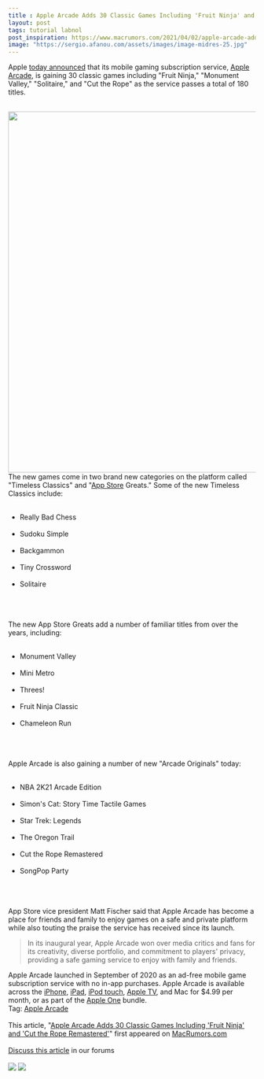 ```yaml
---
title : Apple Arcade Adds 30 Classic Games Including 'Fruit Ninja' and 'Cut the Rope Remastered'
layout: post
tags: tutorial labnol
post_inspiration: https://www.macrumors.com/2021/04/02/apple-arcade-adds-30-classic-games/
image: "https://sergio.afanou.com/assets/images/image-midres-25.jpg"
---
```


Apple <a href="https://www.apple.com/newsroom/2021/04/apple-arcade-expands-its-award-winning-catalog-to-more-than-180-games/">today announced</a> that its mobile gaming subscription service, <a href="https://www.macrumors.com/guide/apple-arcade/">Apple Arcade</a>, is gaining 30 classic games including "Fruit Ninja," "Monument Valley," "Solitaire," and "Cut the Rope" as the service passes a total of 180 titles.
<br/>

<br/>
<img src="https://images.macrumors.com/article-new/2021/04/fruit-ninja-apple-arcade.jpg" alt="" width="1306" height="734" class="aligncenter size-full wp-image-792100" />
<br/>
The new games come in two brand new categories on the platform called "Timeless Classics" and "<a href="https://www.macrumors.com/guide/app-store/">App Store</a> Greats." Some of the new Timeless Classics include:
<br/>
<ul>
<br/>
<li>Really Bad Chess</li>
<br/>
<li>Sudoku Simple</li>
<br/>
<li>Backgammon</li>
<br/>
<li>Tiny Crossword</li>
<br/>
<li>Solitaire</li>
<br/>
</ul>
<br/>

<br/>
The new &zwnj;App Store&zwnj; Greats add a number of familiar titles from over the years, including:
<br/>
<ul>
<br/>
<li>Monument Valley</li>
<br/>
<li>Mini Metro</li>
<br/>
<li>Threes!</li>
<br/>
<li>Fruit Ninja Classic</li>
<br/>
<li>Chameleon Run</li>
<br/>
</ul>
<br/>

<br/>
&zwnj;Apple Arcade&zwnj; is also gaining a number of new "Arcade Originals" today:
<br/>
<ul>
<br/>
<li>NBA 2K21 Arcade Edition</li>
<br/>
<li>Simon's Cat: Story Time Tactile Games</li>
<br/>
<li>Star Trek: Legends</li>
<br/>
<li>The Oregon Trail</li>
<br/>
<li>Cut the Rope Remastered</li>
<br/>
<li>SongPop Party</li>
<br/>
</ul>
<br/>

<br/>
&zwnj;App Store&zwnj; vice president Matt Fischer said that &zwnj;Apple Arcade&zwnj; has become a place for friends and family to enjoy games on a safe and private platform while also touting the praise the service has received since its launch. 
<br/>
<blockquote>In its inaugural year, &zwnj;Apple Arcade&zwnj; won over media critics and fans for its creativity, diverse portfolio, and commitment to players' privacy, providing a safe gaming service to enjoy with family and friends.</blockquote>&zwnj;Apple Arcade&zwnj; launched in September of 2020 as an ad-free mobile game subscription service with no in-app purchases. &zwnj;Apple Arcade&zwnj; is available across the <a href="https://www.macrumors.com/guide/iphone/">iPhone</a>, <a href="https://www.macrumors.com/roundup/ipad/">iPad</a>, <a href="https://www.macrumors.com/roundup/ipod-touch/">iPod touch</a>, <a href="https://www.macrumors.com/roundup/apple-tv/">Apple TV</a>, and Mac for &#36;4.99 per month, or as part of the <a href="https://www.macrumors.com/guide/apple-one/">Apple One</a> bundle.<div class="linkback">Tag: <a href="https://www.macrumors.com/guide/apple-arcade/">Apple Arcade</a></div><br/>This article, &quot;<a href="https://www.macrumors.com/2021/04/02/apple-arcade-adds-30-classic-games/">Apple Arcade Adds 30 Classic Games Including &#039;Fruit Ninja&#039; and &#039;Cut the Rope Remastered&#039;</a>&quot; first appeared on <a href="https://www.macrumors.com">MacRumors.com</a><br/><br/><a href="https://forums.macrumors.com/threads/apple-arcade-adds-30-classic-games-including-fruit-ninja-and-cut-the-rope-remastered.2290395/">Discuss this article</a> in our forums<br/><br/><div class="feedflare">
<a href="http://feeds.macrumors.com/~ff/MacRumors-All?a=qU9qJlX7aPI:xpG4uzWKdqs:6W8y8wAjSf4"><img src="http://feeds.feedburner.com/~ff/MacRumors-All?d=6W8y8wAjSf4" border="0"></img></a> <a href="http://feeds.macrumors.com/~ff/MacRumors-All?a=qU9qJlX7aPI:xpG4uzWKdqs:qj6IDK7rITs"><img src="http://feeds.feedburner.com/~ff/MacRumors-All?d=qj6IDK7rITs" border="0"></img></a>
</div><img src="http://feeds.feedburner.com/~r/MacRumors-All/~4/qU9qJlX7aPI" height="1" width="1" alt=""/>